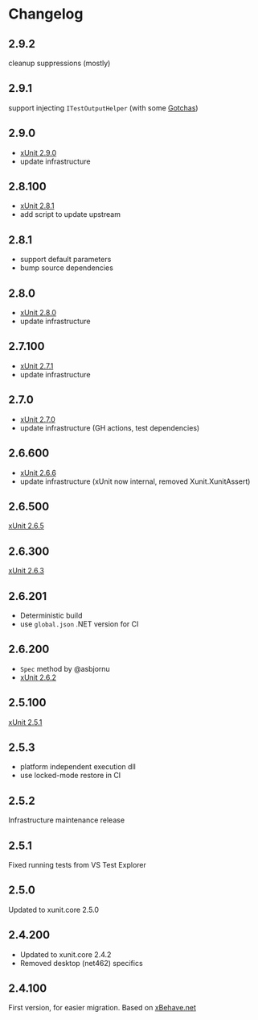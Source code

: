 # Changelog

## 2.9.2

cleanup suppressions (mostly)

## 2.9.1

support injecting `ITestOutputHelper` (with some [Gotchas](./README.md#gotchas))

## 2.9.0

* [xUnit 2.9.0](https://github.com/xunit/xunit/compare/2.8.1...2.9.0)
* update infrastructure

## 2.8.100

* [xUnit 2.8.1](https://github.com/xunit/xunit/compare/2.8.0...2.8.1)
* add script to update upstream

## 2.8.1

* support default parameters
* bump source dependencies

## 2.8.0

* [xUnit 2.8.0](https://github.com/xunit/xunit/compare/2.7.1...2.8.0)
* update infrastructure

## 2.7.100

* [xUnit 2.7.1](https://github.com/xunit/xunit/compare/2.7.0...2.7.1)
* update infrastructure

## 2.7.0

* [xUnit 2.7.0](https://github.com/xunit/xunit/compare/2.6.6...2.7.0)
* update infrastructure (GH actions, test dependencies)

## 2.6.600

* [xUnit 2.6.6](https://github.com/xunit/xunit/compare/2.6.5...2.6.6)
* update infrastructure (xUnit now internal, removed Xunit.XunitAssert)

## 2.6.500

[xUnit 2.6.5](https://github.com/xunit/xunit/compare/2.6.3...2.6.5)

## 2.6.300

[xUnit 2.6.3](https://github.com/xunit/xunit/releases/tag/2.6.3)

## 2.6.201

* Deterministic build
* use `global.json` .NET version for CI

## 2.6.200

* `Spec` method by @asbjornu
* [xUnit 2.6.2](https://github.com/xunit/xunit/releases/tag/2.6.2)

## 2.5.100

[xUnit 2.5.1](https://github.com/xunit/xunit/releases/tag/2.5.1)

## 2.5.3

* platform independent execution dll
* use locked-mode restore in CI

## 2.5.2

Infrastructure maintenance release

## 2.5.1

Fixed running tests from VS Test Explorer

## 2.5.0

Updated to xunit.core 2.5.0

## 2.4.200

* Updated to xunit.core 2.4.2
* Removed desktop (net462) specifics

## 2.4.100

First version, for easier migration. Based on [xBehave.net](https://github.com/adamralph/xbehave.net)
